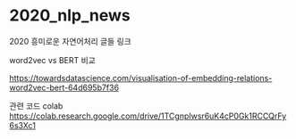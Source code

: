 # 2020_nlp_news
2020 흥미로운 자연어처리 글들 링크



word2vec vs BERT 비교

https://towardsdatascience.com/visualisation-of-embedding-relations-word2vec-bert-64d695b7f36

관련 코드 colab
https://colab.research.google.com/drive/1TCgnpIwsr6uK4cP0Gk1RCCQrFy6s3Xc1






